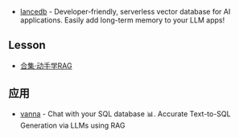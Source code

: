 - [lancedb](https://github.com/lancedb/lancedb) - Developer-friendly, serverless vector database for AI applications. Easily add long-term memory to your LLM apps!

## Lesson

- [合集·动手学RAG](https://space.bilibili.com/74984098/channel/collectiondetail?sid=2379754&spm_id_from=333.788.0.0)

## 应用

- [vanna](https://github.com/vanna-ai/vanna) - Chat with your SQL database 📊. Accurate Text-to-SQL Generation via LLMs using RAG 